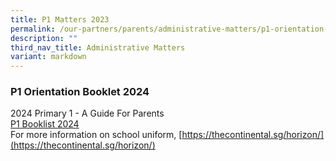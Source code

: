 ```yaml
---
title: P1 Matters 2023
permalink: /our-partners/parents/administrative-matters/p1-orientation-booklet-2023/
description: ""
third_nav_title: Administrative Matters
variant: markdown
---
```

### **P1 Orientation Booklet 2024**
2024 Primary 1 - A Guide For Parents<br>
[P1 Booklist 2024](/files/Horizon_Booklist_2024_Primary_1.pdf)<br>
For more information on school uniform, 
[https://thecontinental.sg/horizon/](https://thecontinental.sg/horizon/)